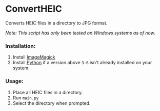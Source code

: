 # ConvertHEIC
Converts HEIC files in a directory to JPG format.

*Note: This script has only been tested on Windows systems as of now.*
### Installation:
1. Install [ImageMagick](https://imagemagick.org/script/download.php)
2. Install [Python](https://www.python.org/downloads/) if a version above `3.6` isn't already installed on your system.

### Usage:
1. Place all HEIC files in a directory.
2. Run `main.py`
3. Select the directory when prompted.